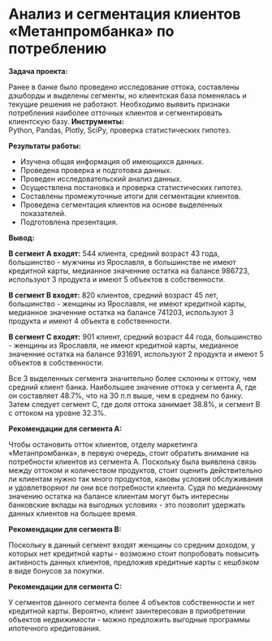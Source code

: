 # Анализ и сегментация клиентов «Метанпромбанка» по потреблению

 **Задача проекта:**
 
 
 Ранее в банке было проведено исследование оттока, составлены дэшборды и выделены сегменты, но клиентская база поменялась и текущие решения не работают. Необходимо выявить признаки потребления наиболее отточных клиентов и сегментировать клиентскую базу.
  **Инструменты:** 
\
Python, Pandas, Plotly, SciPy, проверка статистических гипотез.

 **Результаты работы:** 
- Изучена общая информация об имеющихся данных.
- Проведена проверка и подготовка данных.
- Проведен исследовательский анализ данных.
- Осуществлена постановка и проверка статистических гипотез.
- Составлены промежуточные итоги для сегментации клиентов.
- Проведена сегментация клиентов на основе выделенных показателей.
- Подготовлена презентация.

**Вывод:**


**В сегмент A входят:** 544 клиента, средний возраст 43 года, большинство - мужчины из Ярославля, в большинстве не имеют кредитной карты, медианное значенние остатка на балансе 986723, используют 3 продукта и имеют 5 объектов в собственности.

**В сегмент B входят:** 820 клиентов, средний возраст 45 лет, большинство - женщины из Ярославля, не имеют кредитной карты, медианное значенние остатка на балансе 741203, используют 3 продукта и имеют 4 объекта в собственности.

**В сегмент C входят:** 901 клиент, средний возраст 44 года, большинство - женщины из Ярославля, не имеют кредитной карты, медианное значенние остатка на балансе 931691, используют 2 продукта и имеют 5 объектов в собственности.

Все 3 выделенных сегмента значительно более склонны к оттоку, чем средний клиент банка. Наибольшее значение оттока у сегмента A, где он составляет 48.7%, что на 30 п.п выше, чем в среднем по банку. Затем следует сегмент C, где доля оттока занимает 38.8%, и сегмент B c оттоком на уровне 32.3%.

**Рекомендации для сегмента A:**

Чтобы остановить отток клиентов, отделу маркетинга «Метанпромбанка», в первую очередь, стоит обратить внимание на потребности клиентов из сегмента A. Поскольку была выявлена связь между оттоком и количеством продуктов, стоит оценить действительно ли клиентам нужно так много продуктов, каковы условия обслуживания и удовлетворяют ли они все потребности клиента. Судя по медианному значению остатка на балансе клиентам могут быть интересны банковские вклады на выгодных условиях - это позволит удержать данных клиентов на большее время.

**Рекомендации для сегмента B:**

Поскольку в данный сегмент входят женщины со средним доходом, у которых нет кредитной карты - возможно стоит попробовать повысить активность данных клиентов, предложив кредитные карты с кешбэком в виде бонусов за покупки.

**Рекомендации для сегмента C:**

У сегментов данного сегмента более 4 объектов собственности и нет кредитной карты. Вероятно, клиент заинтересован в приобретении объектов недвижимости - можно предложить выгодные программы ипотечного кредитования.

